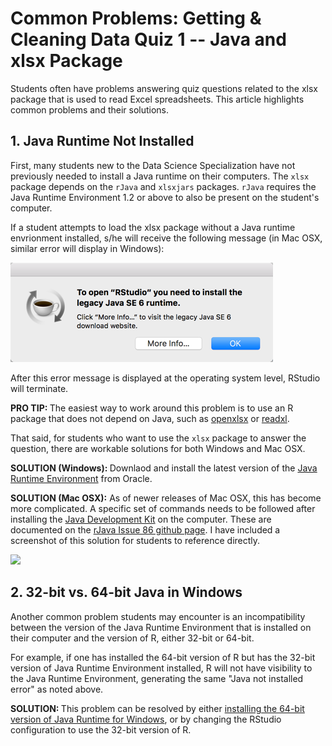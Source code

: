 # Common Problems: Getting & Cleaning Data Quiz 1 -- Java and xlsx Package

Students often have problems answering quiz questions related to the xlsx package that is used to read Excel spreadsheets. This article highlights common problems and their solutions.

## 1. Java Runtime Not Installed

First, many students new to the Data Science Specialization have not previously needed to install a Java runtime on their computers. The `xlsx` package depends on the `rJava` and `xlsxjars` packages.  `rJava` requires the Java Runtime Environment 1.2 or above to also be present on the student's computer.

If a student attempts to load the xlsx package without a Java runtime envrionment installed, s/he will receive the following message \(in Mac OSX, similar error will display in Windows\):

<img src="./images/cleaningData-javaError01.png">

After this error message is displayed at the operating system level, RStudio will terminate.

<b>PRO TIP: </b> The easiest way to work around this problem is to use an R package that does not depend on Java, such as [openxlsx](https://cran.r-project.org/web/packages/openxlsx/openxlsx.pdf) or [readxl](https://cran.r-project.org/web/packages/readxl/readxl.pdf). 

That said, for students who want to use the `xlsx` package to answer the question, there are workable solutions for both Windows and Mac OSX.

<b>SOLUTION (Windows): </b> Downlaod and install the latest version of the [Java Runtime Environment](https://java.com/en/download/) from Oracle.

<b>SOLUTION (Mac OSX):</b> As of newer releases of Mac OSX, this has become more complicated. A specific set of commands needs to be followed after installing the [Java Development Kit]() on the computer. These are documented on the [rJava Issue 86 github page](https://github.com/s-u/rJava/issues/86). I have included a screenshot of this solution for students to reference directly.

<img src="https://github.com/lgreski/datasciencectacontent/blob/master/markdown/images/cleaningData-javaError02.png">


## 2. 32-bit vs. 64-bit Java in Windows

Another common problem students may encounter is an incompatibility between the version of the Java Runtime Environment that is installed on their computer and the version of R, either 32-bit or 64-bit.

For example, if one has installed the 64-bit version of R but has the 32-bit version of Java Runtime Environment installed, R will not have visibility to the Java Runtime Environment, generating the same "Java not installed error" as noted above.

<b>SOLUTION: </b> This problem can be resolved by either [installing the 64-bit version of Java Runtime for Windows](https://java.com/en/download/), or by changing the RStudio configuration to use the 32-bit version of R.
